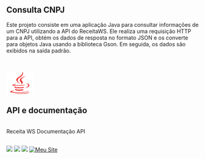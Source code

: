 ## Consulta CNPJ

Este projeto consiste em uma aplicação Java para consultar informações de um CNPJ utilizando a API do ReceitaWS. Ele realiza uma requisição HTTP para a API, obtém os dados de resposta no formato JSON e os converte para objetos Java usando a biblioteca Gson. Em seguida, os dados são exibidos na saída padrão.

##
<div style="display: inline_block"><br>
  <img align="center" alt="Java" height="60" width="70" src="https://raw.githubusercontent.com/devicons/devicon/master/icons/java/java-plain.svg">
</div>

## API e documentação
<div style="display: inline_block"><br>
  <a herf="https://www.receitaws.com.br/#">Receita WS</a>
  <a herf="https://developers.receitaws.com.br/#/">Documentação API</a>
</div>

 ##
<div>
 <a href="https://discord.com/channels/@me/1031649002757824533" target="_blank"><img src="https://img.shields.io/badge/Discord-7289DA?style=for-the-badge&logo=discord&logoColor=white" target="_blank"></a> 
  <a href = "mailto:dev@vpelizzarisilva.com.br"><img src="https://img.shields.io/badge/-Gmail-%23333?style=for-the-badge&logo=gmail&logoColor=white" target="_blank"></a>
  <a href="https://www.linkedin.com/in/vpelizzari/" target="_blank"><img src="https://img.shields.io/badge/-LinkedIn-%230077B5?style=for-the-badge&logo=linkedin&logoColor=white" target="_blank"></a>
  <a href="https://vpelizzarisilva.com.br/" target="_blank"><img src="https://img.shields.io/badge/-Portf%C3%B3lio-%2300C?style=for-the-badge&logo=&logoColor=white" alt="Meu Site" target="blank"></a>
</div>

